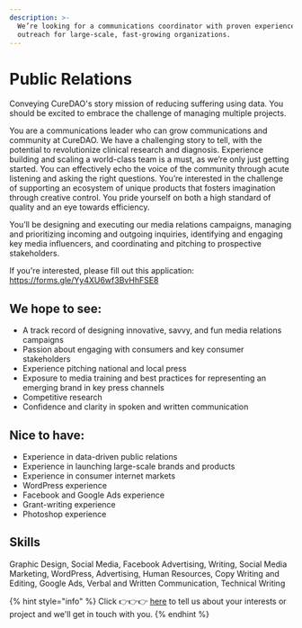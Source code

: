 ```yaml
---
description: >-
  We’re looking for a communications coordinator with proven experience executing media
  outreach for large-scale, fast-growing organizations.
---
```


# Public Relations

Conveying CureDAO's story mission of reducing suffering using data. You should be excited to embrace the challenge of managing multiple projects.

You are a communications leader who can grow communications and community at CureDAO. We have a challenging story to tell, with the potential to revolutionize clinical research and diagnosis. Experience building and scaling a world-class team is a must, as we’re only just getting started. You can effectively echo the voice of the community through acute listening and asking the right questions. You’re interested in the challenge of supporting an ecosystem of unique products that fosters imagination through creative control. You pride yourself on both a high standard of quality and an eye towards efficiency.

You’ll be designing and executing our media relations campaigns, managing and prioritizing incoming and outgoing inquiries, identifying and engaging key media influencers, and coordinating and pitching to prospective stakeholders.

If you're interested, please fill out this application: https://forms.gle/Yy4XU6wf3BvHhFSE8

## We hope to see:

* A track record of designing innovative, savvy, and fun media relations campaigns
* Passion about engaging with consumers and key consumer stakeholders
* Experience pitching national and local press
* Exposure to media training and best practices for representing an emerging brand in key press channels
* Competitive research
* Confidence and clarity in spoken and written communication

## Nice to have:

* Experience in data-driven public relations
* Experience in launching large-scale brands and products
* Experience in consumer internet markets
* WordPress experience
* Facebook and Google Ads experience
* Grant-writing experience
* Photoshop experience

## Skills&#x20;

Graphic Design, Social Media, Facebook Advertising, Writing, Social Media Marketing, WordPress, Advertising, Human Resources, Copy Writing and Editing, Google Ads, Verbal and Written Communication, Technical Writing

{% hint style="info" %}
Click 👉👉👉 [here](https://forms.clickup.com/10641228/f/a4quc-13060/7EPRJ8693ZE8T38SP3) to tell us about your interests or project and we'll get in touch with you.
{% endhint %}
